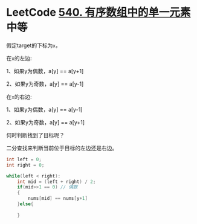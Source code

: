 # LeetCode [540. 有序数组中的单一元素](https://leetcode-cn.com/problems/single-element-in-a-sorted-array/) 中等

假定target的下标为`x`，

在`x`的左边: 

1、如果y为偶数，a[y] == a[y+1]

2、如果y为奇数，a[y] == a[y-1]

在`x`的右边:

1、如果y为偶数，a[y] == a[y-1]

2、如果y为奇数，a[y] == a[y+1]

何时判断找到了目标呢？

二分查找来判断当前位于目标的左边还是右边。

```C++
int left = 0;
int right = 0;

while(left < right):
    int mid = (left + right) / 2;
    if(mid>>1 == 0) // 偶数
    {
        nums[mid] == nums[y+1] 
    }else{
        
    }
```

